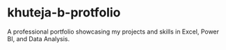 # khuteja-b-protfolio
A professional portfolio showcasing my projects and skills in Excel, Power BI, and Data Analysis.
